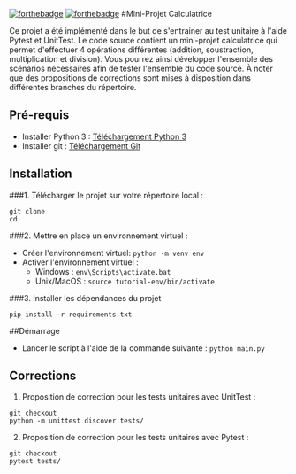 [![forthebadge](https://forthebadge.com/images/badges/made-with-python.svg)](https://forthebadge.com) [![forthebadge](https://forthebadge.com/images/badges/built-with-love.svg)](https://forthebadge.com)
#Mini-Projet Calculatrice

Ce projet a été implémenté dans le but de s'entrainer au test unitaire à l'aide Pytest et UnitTest. Le code source
contient un mini-projet calculatrice qui permet d'effectuer 4 opérations différentes (addition, soustraction, 
multiplication et division). Vous pourrez ainsi développer l'ensemble des scénarios nécessaires afin de tester 
l'ensemble du code source. À noter que des propositions de corrections sont mises à disposition dans différentes branches 
du répertoire.

## Pré-requis

* Installer Python 3 : [Téléchargement Python 3](https://www.python.org/downloads/)
* Installer git : [Téléchargement Git](https://git-scm.com/book/fr/v2/D%C3%A9marrage-rapide-Installation-de-Git)

## Installation

###1. Télécharger le projet sur votre répertoire local : 
```
git clone 
cd 
```
###2. Mettre en place un environnement virtuel :
* Créer l'environnement virtuel: `python -m venv env`
* Activer l'environnement virtuel :
    * Windows : `env\Scripts\activate.bat`
    * Unix/MacOS : `source tutorial-env/bin/activate`
    
###3. Installer les dépendances du projet
```
pip install -r requirements.txt
```

##Démarrage
* Lancer le script à l'aide de la commande suivante : `python main.py`

## Corrections
1. Proposition de correction pour les tests unitaires avec UnitTest :
```
git checkout
python -m unittest discover tests/
```

2. Proposition de correction pour les tests unitaires avec Pytest :
```
git checkout
pytest tests/
```


